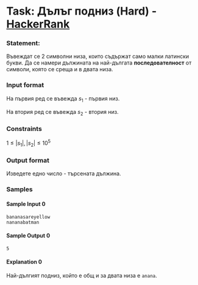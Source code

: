 # Task: Дълъг подниз (Hard) - [HackerRank](<https://www.hackerrank.com/contests/sda-hw-9-2022/challenges/longest-match>)


### Statement:

Въвеждат се 2 символни низа, които съдържат само малки латински букви. Да се намери дължината на най-дългата **последователност** от символи, която се среща и в двата низа.


### Input format

На първия ред се въвежда $s_1$ - първия низ.

На втория ред се въвежда $s_2$ - втория низ.


### Constraints

$1 \le |s_1|, |s_2| \le 10^5$

### Output format

Изведете едно число - търсената дължина.


### Samples


#### Sample Input 0
```
bananasareyellow
nananabatman
```

#### Sample Output 0
```
5
```

#### Explanation 0
Най-дългият подниз, който е общ и за двата низа е ```anana```.
